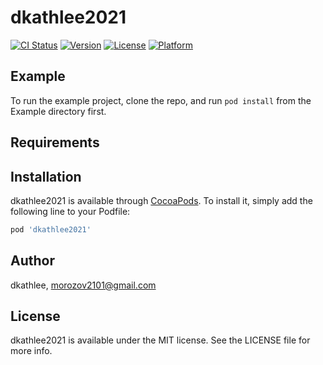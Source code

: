 # dkathlee2021

[![CI Status](https://img.shields.io/travis/CrushedElva/dkathlee2021.svg?style=flat)](https://travis-ci.org/CrushedElva/dkathlee2021)
[![Version](https://img.shields.io/cocoapods/v/dkathlee2021.svg?style=flat)](https://cocoapods.org/pods/dkathlee2021)
[![License](https://img.shields.io/cocoapods/l/dkathlee2021.svg?style=flat)](https://cocoapods.org/pods/dkathlee2021)
[![Platform](https://img.shields.io/cocoapods/p/dkathlee2021.svg?style=flat)](https://cocoapods.org/pods/dkathlee2021)

## Example

To run the example project, clone the repo, and run `pod install` from the Example directory first.

## Requirements

## Installation

dkathlee2021 is available through [CocoaPods](https://cocoapods.org). To install
it, simply add the following line to your Podfile:

```ruby
pod 'dkathlee2021'
```

## Author

dkathlee, morozov2101@gmail.com

## License

dkathlee2021 is available under the MIT license. See the LICENSE file for more info.
